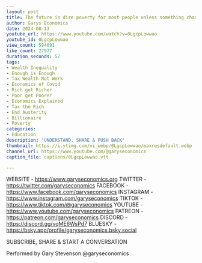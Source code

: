 ```yaml
---
layout: post
title: The future is dire poverty for most people unless something changes
author: Garys Economics
date: 2024-08-13
youtube_url: https://www.youtube.com/watch?v=0LgcpLowwao
youtube_id: 0LgcpLowwao
view_count: 594691
like_count: 27977
duration_seconds: 57
tags:
- Wealth Inequality
- Enough is Enough
- Tax Wealth Not Work
- Economics of Covid
- Rich get Richer
- Poor get Poorer
- Economics Explained
- Tax the Rich
- End Austerity
- Billionaire
- Poverty
categories:
- Education
description: "UNDERSTAND, SHARE & PUSH BACK"
thumbnail: https://i.ytimg.com/vi_webp/0LgcpLowwao/maxresdefault.webp
channel_url: https://www.youtube.com/@garyseconomics
caption_file: captions/0LgcpLowwao.vtt

---
```


WEBSITE - https://www.garyseconomics.org
TWITTER  - https://twitter.com/garyseconomics
FACEBOOK - https://www.facebook.com/garyseconomics
INSTAGRAM  - https://www.instagram.com/garyseconomics
TIKTOK - https://www.tiktok.com/@garyseconomics
YOUTUBE -  https://www.youtube.com/garyseconomics
PATREON - https://patreon.com/garyseconomics
DISCORD - https://discord.gg/vqME6WsPd7
BLUESKY - https://bsky.app/profile/garyseconomics.bsky.social

SUBSCRIBE, SHARE & START A CONVERSATION

Performed by Gary Stevenson
@garyseconomics
